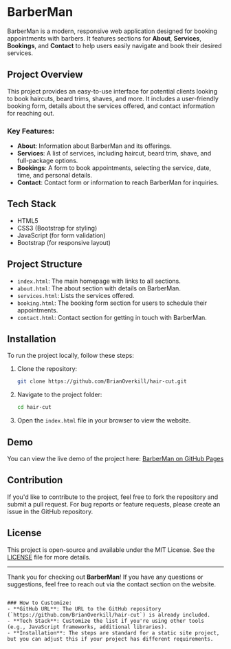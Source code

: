# BarberMan

BarberMan is a modern, responsive web application designed for booking appointments with barbers. It features sections for **About**, **Services**, **Bookings**, and **Contact** to help users easily navigate and book their desired services.

## Project Overview

This project provides an easy-to-use interface for potential clients looking to book haircuts, beard trims, shaves, and more. It includes a user-friendly booking form, details about the services offered, and contact information for reaching out.

### Key Features:
- **About**: Information about BarberMan and its offerings.
- **Services**: A list of services, including haircut, beard trim, shave, and full-package options.
- **Bookings**: A form to book appointments, selecting the service, date, time, and personal details.
- **Contact**: Contact form or information to reach BarberMan for inquiries.

## Tech Stack

- HTML5
- CSS3 (Bootstrap for styling)
- JavaScript (for form validation)
- Bootstrap (for responsive layout)
  
## Project Structure

- `index.html`: The main homepage with links to all sections.
- `about.html`: The about section with details on BarberMan.
- `services.html`: Lists the services offered.
- `booking.html`: The booking form section for users to schedule their appointments.
- `contact.html`: Contact section for getting in touch with BarberMan.
  
## Installation

To run the project locally, follow these steps:

1. Clone the repository:

   ```bash
   git clone https://github.com/BrianOverkill/hair-cut.git
   ```

2. Navigate to the project folder:

   ```bash
   cd hair-cut
   ```

3. Open the `index.html` file in your browser to view the website.

## Demo

You can view the live demo of the project here: [BarberMan on GitHub Pages](https://github.com/BrianOverkill/hair-cut)

## Contribution

If you'd like to contribute to the project, feel free to fork the repository and submit a pull request. For bug reports or feature requests, please create an issue in the GitHub repository.

## License

This project is open-source and available under the MIT License. See the [LICENSE](LICENSE) file for more details.

---

Thank you for checking out **BarberMan**! If you have any questions or suggestions, feel free to reach out via the contact section on the website.

```

### How to Customize:
- **GitHub URL**: The URL to the GitHub repository (`https://github.com/BrianOverkill/hair-cut`) is already included.
- **Tech Stack**: Customize the list if you're using other tools (e.g., JavaScript frameworks, additional libraries).
- **Installation**: The steps are standard for a static site project, but you can adjust this if your project has different requirements.
